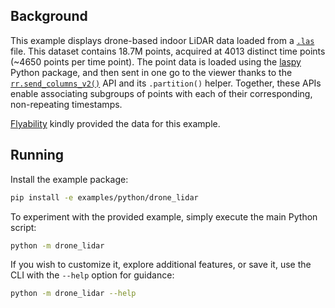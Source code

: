<!--[metadata]
title = "Drone LiDAR"
tags = ["3D", "drone", "Lidar"]
description = "Display drone-based LiDAR data"
-->

<picture>
  <img src="https://static.rerun.io/drone_lidar/95c49d78abc01513d344c06e2d9a0c8b84376a0d/full.png" alt="">
  <source media="(max-width: 480px)" srcset="https://static.rerun.io/drone_lidar/95c49d78abc01513d344c06e2d9a0c8b84376a0d/480w.png">
  <source media="(max-width: 768px)" srcset="https://static.rerun.io/drone_lidar/95c49d78abc01513d344c06e2d9a0c8b84376a0d/768w.png">
  <source media="(max-width: 1024px)" srcset="https://static.rerun.io/drone_lidar/95c49d78abc01513d344c06e2d9a0c8b84376a0d/1024w.png">
  <source media="(max-width: 1200px)" srcset="https://static.rerun.io/drone_lidar/95c49d78abc01513d344c06e2d9a0c8b84376a0d/1200w.png">
</picture>


## Background

This example displays drone-based indoor LiDAR data loaded from a [`.las`](https://en.wikipedia.org/wiki/LAS_file_format) file. This dataset contains 18.7M points, acquired at 4013 distinct time points (~4650 points per time point). The point data is loaded using the [laspy](https://laspy.readthedocs.io/en/latest/) Python package, and then sent in one go to the viewer thanks to the [`rr.send_columns_v2()`](https://ref.rerun.io/docs/python/0.18.2/common/columnar_api/#rerun.send_columns) API and its `.partition()` helper. Together, these APIs enable associating subgroups of points with each of their corresponding, non-repeating timestamps.


[Flyability](https://www.flyability.com) kindly provided the data for this example.


## Running

Install the example package:
```bash
pip install -e examples/python/drone_lidar
```

To experiment with the provided example, simply execute the main Python script:
```bash
python -m drone_lidar
```

If you wish to customize it, explore additional features, or save it, use the CLI with the `--help` option for guidance:

```bash
python -m drone_lidar --help
```
